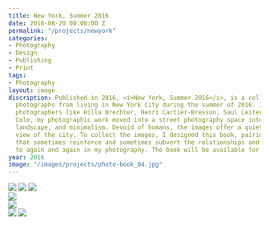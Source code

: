 ```yaml
---
title: New York, Summer 2016
date: 2016-08-20 00:00:00 Z
permalink: "/projects/newyork"
categories:
- Photography
- Design
- Publishing
- Print
tags:
- Photography
layout: image
discription: Published in 2016, <i>New York, Summer 2016</i>, is a collection of my
  photographs from living in New York City during the summer of 2016. Inspired by
  photographers like Hilla Brechter, Henri Cartier-Bresson, Saul Leiter, and Teju
  Cole, my photographic work moved into a street photography space interested in texture,
  landscape, and minimalism. Devoid of humans, the images offer a quiet, alternative
  view of the city. To collect the images, I designed this book, pairing images together
  that sometimes reinforce and sometimes subvert the relationships and themes I return
  to again and again in my photography. The book will be available for sale soon.
year: 2016
image: "/images/projects/photo-book_04.jpg"
---
```


<img src="/images/projects/photo-book_01.jpg">
<img src="/images/projects/photo-book_02.jpg">
<img src="/images/projects/photo-book_03.jpg">
<div class="images-left"><img src="/images/projects/photo-book_06.jpg"></div>
<div class="images-right"><img src="/images/projects/photo-book_07.jpg"></div>
<img src="/images/projects/photo-book_04.jpg">
<img src="/images/projects/photo-book_05.jpg">
